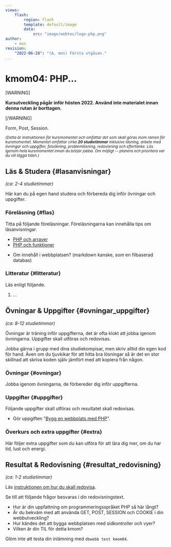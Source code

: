 ```yaml
---
views:
    flash:
        region: flash
        template: default/image
        data:
            src: "image/webtec/logo-php.png"
author:
    - mos
revision:
    "2022-06-28": "(A, mos) Första utgåvan."
...
```

kmom04: PHP...
==================================

[WARNING]

**Kursutveckling pågår inför hösten 2022. Använd inte materialet innan denna rutan är borttagen.**

[/WARNING]

Form, Post, Session.


<small><i>(Detta är instruktionen för kursmomentet och omfattar det som skall göras inom ramen för kursmomentet. Momentet omfattar cirka **20 studietimmar** inklusive läsning, arbete med övningar och uppgifter, felsökning, problemlösning, redovisning och eftertanke. Läs igenom hela kursmomentet innan du börjar jobba. Om möjligt -- planera och prioritera var du vill lägga tiden.)</i></small>


<!--stop-->

Läs & Studera  {#lasanvisningar}
---------------------------------

*(ca: 2-4 studietimmar)*

Här kan du på egen hand studera och förbereda dig inför övningar och uppgifter.



### Föreläsning {#flas}

Titta på följande föreläsningar. Föreläsningarna kan innehålla tips om läsanvisningar.

* [PHP och arrayer](./../forelasning/php-arrayer)
* [PHP och funktioner](./../forelasning/php-funktioner)

<!--
Finns ej

* [PHP och HTML formulär](./../forelasning/php-html-formular)
* [PHP, cookies och sessioner](./../forelasning/php-cookie-session)

Ovan föreläsningar ersätts av en längre lektion.
-->


* Om innehåll i webbplatsen? (markdown kanske, som en filbaserad databas)



### Litteratur  {#litteratur}

Läs enligt följande.

1. ...



Övningar & Uppgifter  {#ovningar_uppgifter}
-------------------------------------------

*(ca: 8-12 studietimmar)*

Övningar är träning inför uppgifterna, det är ofta klokt att jobba igenom övningarna. Uppgifter skall utföras och redovisas.

Jobba gärna i grupp med dina studiekompisar, men skriv alltid din egen kod för hand. Även om du tjuvkikar för att hitta bra lösningar så är det en stor skillnad att skriva koden själv jämfört med att kopiera från någon.



### Övningar {#ovningar}

Jobba igenom övningarna, de förbereder dig inför uppgifterna.


<!--
* Arrayer
* (Funktioner)
* POST med processingsida
* Session

* Programmera något med PHP, som en övningssida i report?

* I lektionen "[Bygg en webbplats med PHP](./../forelasning/bygg-en-webbplats-med-php)" får du hjälp att komma igång med uppgiften. Lektionen spelas in.
-->



### Uppgifter {#uppgifter}

Följande uppgifter skall utföras och resultatet skall redovisas.

* Gör uppgiften "[Bygg en webbplats med PHP](uppgift/bygg-en-webbplats-med-php)".

<!--
Kalender samt bytta månad med länk.

Galleri med bilder, klicka runt, läsa av filer i katalog. Next

Bygg formulär. (som övning?)
https://jonkopingenergi.se/privat/fiber/serviceavgift (använd även till databasen)

Session, formulär med POST

Inloggning av användare med lösenord.

Som uppgift?
https://arkiv.dbwebb.se/kod-exempel/business-card-generator/

-->



### Överkurs och extra uppgifter {#extra}

Här följer extra uppgifter som du kan utföra för att lära dig mer, om du har tid, lust och energi.

<!--
* Markdown, läs in fil och konvertera, kräver composer och PHP i pathen (låt vara tills design-kursen)
-->




Resultat & Redovisning  {#resultat_redovisning}
-----------------------------------------------

*(ca: 1-2 studietimmar)*

Läs [instruktionen om hur du skall redovisa](./../redovisa).

Se till att följande frågor besvaras i din redovisningstext.

* Hur är din uppfattning om programmeringsspråket PHP så här långt?
* Är du bekväm med att använda GET, POST, SESSION och COOKIE i din webbutveckling?
* Hur kändes det att bygga webbplatsen med sidkontroller och vyer?
* Vilken är din TIL för detta kmom?

Glöm inte att testa din inlämning med `dbwebb test kmom04`.
